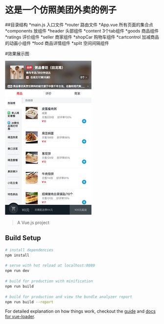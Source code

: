 # 这是一个仿照美团外卖的例子

##目录结构
*main.js        入口文件
*router         路由文件
*App.vue        所有页面的集合点
*components     放组件
  *header       头部组件
  *content      3个tab组件
    *goods      商品组件
    *ratings    评价组件
    *seller     商家组件
  *shopCar      购物车组件
  *cartcontrol  加减商品的动画小组件
  *food         商品详情组件
  *split        空间间隔组件

#效果展示图

![Image text](https://github.com/liusi888/Meituan-app/raw/master/gitImg/1.jpg)


> A Vue.js project

## Build Setup

``` bash
# install dependencies
npm install

# serve with hot reload at localhost:8080
npm run dev

# build for production with minification
npm run build

# build for production and view the bundle analyzer report
npm run build --report
```

For detailed explanation on how things work, checkout the [guide](http://vuejs-templates.github.io/webpack/) and [docs for vue-loader](http://vuejs.github.io/vue-loader).
